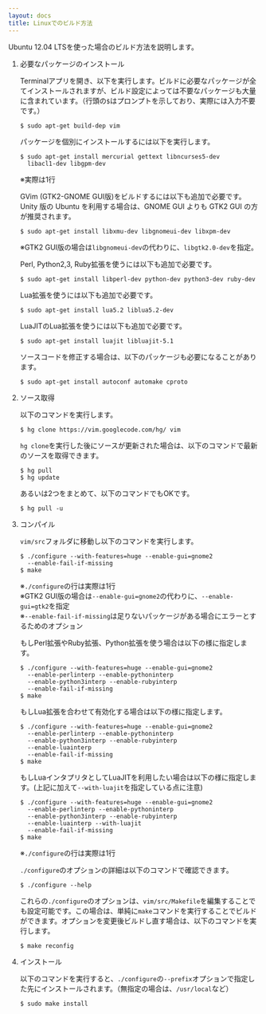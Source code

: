```yaml
---
layout: docs
title: Linuxでのビルド方法
---
```


Ubuntu 12.04 LTSを使った場合のビルド方法を説明します。

1.  必要なパッケージのインストール

    Terminalアプリを開き、以下を実行します。ビルドに必要なパッケージが全てインストールされますが、ビルド設定によっては不要なパッケージも大量に含まれています。（行頭の`$`はプロンプトを示しており、実際には入力不要です。）

        $ sudo apt-get build-dep vim

    パッケージを個別にインストールするには以下を実行します。

        $ sudo apt-get install mercurial gettext libncurses5-dev
          libacl1-dev libgpm-dev

    ※実際は1行

    GVim (GTK2-GNOME GUI版)をビルドするには以下も追加で必要です。 Unity 版の Ubuntu を利用する場合は、GNOME GUI よりも GTK2 GUI の方が推奨されます。

        $ sudo apt-get install libxmu-dev libgnomeui-dev libxpm-dev

    ※GTK2 GUI版の場合は`libgnomeui-dev`の代わりに、`libgtk2.0-dev`を指定。

    Perl, Python2,3, Ruby拡張を使うには以下も追加で必要です。

        $ sudo apt-get install libperl-dev python-dev python3-dev ruby-dev

    Lua拡張を使うには以下も追加で必要です。

        $ sudo apt-get install lua5.2 liblua5.2-dev

    LuaJITのLua拡張を使うには以下も追加で必要です。

        $ sudo apt-get install luajit libluajit-5.1

    ソースコードを修正する場合は、以下のパッケージも必要になることがあります。

        $ sudo apt-get install autoconf automake cproto

2.  ソース取得

    以下のコマンドを実行します。

        $ hg clone https://vim.googlecode.com/hg/ vim

    `hg clone`を実行した後にソースが更新された場合は、以下のコマンドで最新のソースを取得できます。

        $ hg pull
        $ hg update

    あるいは2つをまとめて、以下のコマンドでもOKです。

        $ hg pull -u

3.  コンパイル

    `vim/src`フォルダに移動し以下のコマンドを実行します。

        $ ./configure --with-features=huge --enable-gui=gnome2
          --enable-fail-if-missing
        $ make

    ※`./configure`の行は実際は1行  
    ※GTK2 GUI版の場合は`--enable-gui=gnome2`の代わりに、`--enable-gui=gtk2`を指定  
    ※`--enable-fail-if-missing`は足りないパッケージがある場合にエラーとするためのオプション  

    もしPerl拡張やRuby拡張、Python拡張を使う場合は以下の様に指定します。

        $ ./configure --with-features=huge --enable-gui=gnome2
          --enable-perlinterp --enable-pythoninterp
          --enable-python3interp --enable-rubyinterp
          --enable-fail-if-missing
        $ make

    もしLua拡張を合わせて有効化する場合は以下の様に指定します。

        $ ./configure --with-features=huge --enable-gui=gnome2
          --enable-perlinterp --enable-pythoninterp
          --enable-python3interp --enable-rubyinterp
          --enable-luainterp
          --enable-fail-if-missing
        $ make

    もしLuaインタプリタとしてLuaJITを利用したい場合は以下の様に指定します。(上記に加えて`--with-luajit`を指定している点に注意)

        $ ./configure --with-features=huge --enable-gui=gnome2
          --enable-perlinterp --enable-pythoninterp
          --enable-python3interp --enable-rubyinterp
          --enable-luainterp --with-luajit
          --enable-fail-if-missing
        $ make

    ※`./configure`の行は実際は1行

    `./configure`のオプションの詳細は以下のコマンドで確認できます。

        $ ./configure --help

    これらの`./configure`のオプションは、`vim/src/Makefile`を編集することでも設定可能です。この場合は、単純に`make`コマンドを実行することでビルドができます。オプションを変更後ビルドし直す場合は、以下のコマンドを実行します。

        $ make reconfig

4.  インストール

    以下のコマンドを実行すると、`./configure`の`--prefix`オプションで指定した先にインストールされます。（無指定の場合は、`/usr/local`など）

        $ sudo make install
